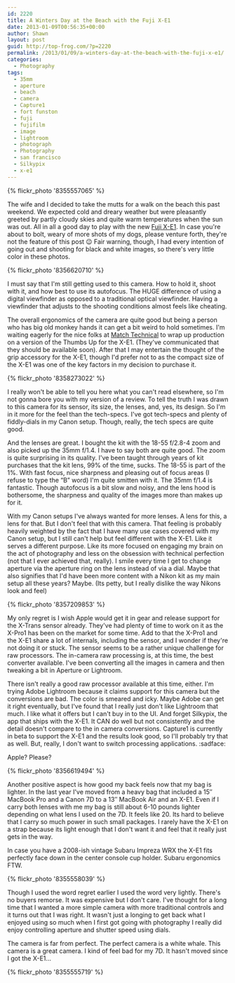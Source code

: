 ```yaml
---
id: 2220
title: A Winters Day at the Beach with the Fuji X-E1
date: 2013-01-09T00:56:35+00:00
author: Shawn
layout: post
guid: http://top-frog.com/?p=2220
permalink: /2013/01/09/a-winters-day-at-the-beach-with-the-fuji-x-e1/
categories:
  - Photography
tags:
  - 35mm
  - aperture
  - beach
  - camera
  - Capture1
  - fort funston
  - fuji
  - fujifilm
  - image
  - lightroom
  - photograph
  - Photography
  - san francisco
  - Silkypix
  - x-e1
---
```

{% flickr_photo '8355557065' %}

The wife and I decided to take the mutts for a walk on the beach this past weekend. We expected cold and dreary weather but were pleasantly greeted by partly cloudy skies and quite warm temperatures when the sun was out. All in all a good day to play with the new [Fuji X-E1](http://www.fujifilm.com/products/digital_cameras/x/fujifilm_x_e1/). In case you're about to bolt, weary of more shots of my dogs, please venture forth, they're not the feature of this post 😉 Fair warning, though, I had every intention of going out and shooting for black and white images, so there's very little color in these photos.



{% flickr_photo '8356620710' %}

I must say that I'm still getting used to this camera. How to hold it, shoot with it, and how best to use its autofocus. The HUGE difference of using a digital viewfinder as opposed to a traditional optical viewfinder. Having a viewfinder that adjusts to the shooting conditions almost feels like cheating.

The overall ergonomics of the camera are quite good but being a person who has big old monkey hands it can get a bit weird to hold sometimes. I'm waiting eagerly for the nice folks at [Match Technical](http://www.matchtechnical.com/Pages/default.aspx) to wrap up production on a version of the Thumbs Up for the X-E1. (They've communicated that they should be available soon). After that I may entertain the thought of the grip accessory for the X-E1, though I'd prefer not to as the compact size of the X-E1 was one of the key factors in my decision to purchase it.

{% flickr_photo '8358273022' %}

I really won't be able to tell you here what you can't read elsewhere, so I'm not gonna bore you with my version of a review. To tell the truth I was drawn to this camera for its sensor, its size, the lenses, and, yes, its design. So I'm in it more for the feel than the tech-specs. I've got tech-specs and plenty of fiddly-dials in my Canon setup. Though, really, the tech specs are quite good.

And the lenses are great. I bought the kit with the 18-55 f/2.8-4 zoom and also picked up the 35mm f/1.4. I have to say both are quite good. The zoom is quite surprising in its quality. I've been taught through years of kit purchases that the kit lens, 99% of the time, sucks. The 18-55 is part of the 1%. With fast focus, nice sharpness and pleasing out of focus areas (I refuse to type the &#8220;B&#8221; word) I'm quite smitten with it. The 35mm f/1.4 is fantastic. Though autofocus is a bit slow and noisy, and the lens hood is bothersome, the sharpness and quality of the images more than makes up for it. 

With my Canon setups I've always wanted for more lenses. A lens for this, a lens for that. But I don't feel that with this camera. That feeling is probably heavily weighted by the fact that I have many use cases covered with my Canon setup, but I still can't help but feel different with the X-E1. Like it serves a different purpose. Like its more focused on engaging my brain on the act of photography and less on the obsession with technical perfection (not that I ever achieved that, really). I smile every time I get to change aperture via the aperture ring on the lens instead of via a dial. Maybe that also signifies that I'd have been more content with a Nikon kit as my main setup all these years? Maybe. (Its petty, but I really dislike the way Nikons look and feel)

{% flickr_photo '8357209853' %}

My only regret is I wish Apple would get it in gear and release support for the X-Trans sensor already. They've had plenty of time to work on it as the X-Pro1 has been on the market for some time. Add to that the X-Pro1 and the X-E1 share a lot of internals, including the sensor, and I wonder if they're not doing it or stuck. The sensor seems to be a rather unique challenge for raw processors. The in-camera raw processing is, at this time, the best converter available. I've been converting all the images in camera and then tweaking a bit in Aperture or Lightroom. 

There isn't really a good raw processor available at this time, either. I'm trying Adobe Lightroom because it claims support for this camera but the conversions are bad. The color is smeared and icky. Maybe Adobe can get it right eventually, but I've found that I really just don't like Lightroom that much. I like what it offers but I can't buy in to the UI. And forget Silkypix, the app that ships with the X-E1. It CAN do well but not consistently and the detail doesn't compare to the in camera conversions. Capture1 is currently in beta to support the X-E1 and the results look good, so I'll probably try that as well. But, really, I don't want to switch processing applications. :sadface:

Apple? Please?

{% flickr_photo '8356619494' %}

Another positive aspect is how good my back feels now that my bag is lighter. In the last year I've moved from a heavy bag that included a 15&#8243; MacBook Pro and a Canon 7D to a 13&#8243; MacBook Air and an X-E1. Even if I carry both lenses with me my bag is still about 6-10 pounds lighter depending on what lens I used on the 7D. It feels like 20. Its hard to believe that I carry so much power in such small packages. I rarely have the X-E1 on a strap because its light enough that I don't want it and feel that it really just gets in the way.

In case you have a 2008-ish vintage Subaru Impreza WRX the X-E1 fits perfectly face down in the center console cup holder. Subaru ergonomics FTW.

{% flickr_photo '8355558039' %}

Though I used the word regret earlier I used the word very lightly. There's no buyers remorse. It was expensive but I don't care. I've thought for a long time that I wanted a more simple camera with more traditional controls and it turns out that I was right. It wasn't just a longing to get back what I enjoyed using so much when I first got going with photography I really did enjoy controlling aperture and shutter speed using dials.

The camera is far from perfect. The perfect camera is a white whale. This camera is a great camera. I kind of feel bad for my 7D. It hasn't moved since I got the X-E1&hellip;

{% flickr_photo '8355555719' %}